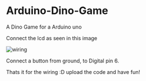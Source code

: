 # Arduino-Dino-Game
A Dino Game for a Arduino uno

Connect the lcd as seen in this image

![wiring](https://cdn.discordapp.com/attachments/748934544669016181/945357572171526204/unknown.png)

Connect a button from ground, to Digital pin 6.

Thats it for the wiring :D upload the code and have fun!
